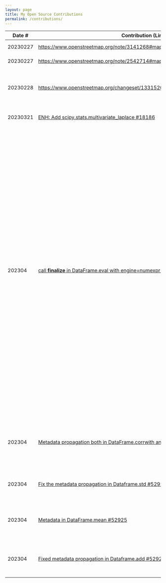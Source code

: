 ```yaml
---
layout: page
title: My Open Source Contributions
permalink: /contributions/
---
```


<!--
Type of the contribution should be "Wikipedia edit", "OpenStreet Map feature", "Documentation", "Course website", "Blog",
"Browser Add-on", etc.

The description should include a brief summary of what you did.

The link should bring us to a public page that shows your contribution. 

Replace the first row with your own contribution. 

-->





| Date #   | Contribution (Link)                                                           | Type          | Description                                 |
|----------|--------------------------------------------------------------------------------|---------------|---------------------------------------------|
| 20230227 | [https://www.openstreetmap.org/note/3141268#map=19/22.60167/113.99545&layers=N ](https://www.openstreetmap.org/note/3141268#map=19/22.60167/113.99545&layers=N )| OpenStreetMap | Review others issue                         |
| 20230227 | [https://www.openstreetmap.org/note/2542714#map=19/40.73191/-73.97999&layers=N ](https://www.openstreetmap.org/note/2542714#map=19/40.73191/-73.97999&layers=N )| OpenStreetMap | Review others issue                         |
| 20230228 | [https://www.openstreetmap.org/changeset/133152060 ](https://www.openstreetmap.org/changeset/133152060 )                           | OpenStreetMap | Modify the map in my neighborhood, delete a circle that does not exsist |
| 20230321 | [ENH: Add scipy.stats.multivariate_laplace #18186](https://github.com/scipy/scipy/issues/18186 )                           | Scipy | Post an issue and proposed a new function  |
| 202304 | [call __finalize__ in DataFrame.eval with engine=numexpr #52888](https://github.com/pandas-dev/pandas/pull/52888)  | Pandas Maintain and Bug Fix| I have been closely monitoring this issue since March and submitted the following branches in April. All unit tests have passed (the Numpy DEV failure is not a result of my code and has long existed in Pandas) and should be merged swiftly. The issues discussed have been a persistent challenge for Pandas maintainers, as the low-hanging fruit was addressed back in 2019. The remaining functions each possess unique protocols when attempting to propagate metadata to new objects. I have resolved each issue through my independent research and a thorough understanding of Pandas.
| 202304 | [Metadata propagation both in DataFrame.corrwith and Dataframe.sum #52923](https://github.com/pandas-dev/pandas/pull/52923)                           | Pandas Maintain and Bug Fix| I solved this issue by investigating the special functionality of corrwith and its unique interaction with DataFrame.sum |
| 202304 | [Fix the metadata propagation in Dataframe.std #52924](https://github.com/pandas-dev/pandas/pull/52924)                           | Pandas Maintain and Bug Fix| This functionality is normal and easy to solve|
| 202304 | [Metadata in DataFrame.mean #52925](https://github.com/pandas-dev/pandas/pull/52925)                           | Pandas Maintain and Bug Fix|This issue has special datatype in some extreme cases and need to be judge|
| 202304 | [Fixed metadata propagation in Dataframe.add #52922](https://github.com/pandas-dev/pandas/pull/52922)                           | Pandas Maintain and Bug Fix| This issue also have some special type when added together|
|          |                                                                                |               |                                             |

